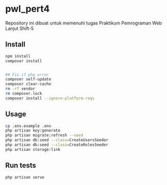 ﻿# pwl_pert4
Repository ini dibuat untuk memenuhi tugas Praktikum Pemrograman Web Lanjut Shift-5


## Install

```sh
npm install
composer install
```
```sh

## Fix if php error  
composer self-update
composer clear-cache
rm -rf vendor
rm composer.lock
composer install --ignore-platform-reqs
```
## Usage

```sh
cp .env.example .env
php artisan key:generate
php artisan migrate:refresh --seed
php artisan db:seed --class=CreateUsersSeeder
php artisan db:seed --class=CreateRolesSeeder
php artisan storage:link
```

## Run tests

```sh
php artisan serve
```
